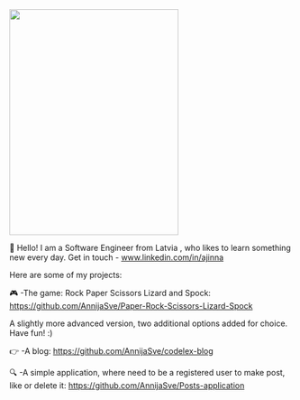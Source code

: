 <img src="https://media.giphy.com/media/UOc4PvhTFl7BC/giphy.gif" width="300" height="400">



:wave: Hello! I am a Software Engineer from Latvia , who likes to learn something new every day. 
Get in touch - www.linkedin.com/in/ajinna

Here are some of my projects:

:video_game: -The game: Rock Paper Scissors Lizard and Spock: https://github.com/AnnijaSve/Paper-Rock-Scissors-Lizard-Spock

A slightly more advanced version, two additional options added for choice. Have fun! :)

:point_right: -A blog: https://github.com/AnnijaSve/codelex-blog

:mag: -A simple application, where need to be a registered user to make post, like or delete it: https://github.com/AnnijaSve/Posts-application
